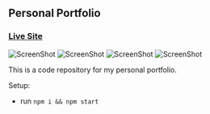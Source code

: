 ## Personal Portfolio

### [Live Site](https://rkhatripro.com)

![ScreenShot](screenshot1.png)
![ScreenShot](screenshot2.png)
![ScreenShot](screenshot3.png)
![ScreenShot](screenshot4.png)

This is a code repository for my personal portfolio.

Setup:

- run `npm i && npm start`
